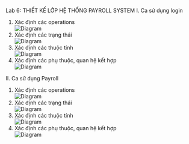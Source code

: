 Lab 6: THIẾT KẾ LỚP HỆ THỐNG PAYROLL SYSTEM
I. Ca sử dụng login
1. Xác định các operations\
![Diagram](https://www.planttext.com/api/plantuml/png/d9BDIiD04CVlFiNIKmIBznoajlKG43n87s2Q7MDminjcPYj5V38FFfAluExQc8-s82w4m7--VlFnzV6vO04ItnYbBbeeNw12DLiwRpNGVgRUWgp2AmqmgtjNrNPJ_AhfiTysjQm8DLgfmN3c6Sb2Wxbw5AfjTQNQ4FtgI7VAPQvshjQ7DE_X7xyUOEMia3C6wIH2RnwZjEHAP4u-VwFOEcSGx5cGkz2I7CrXmzFAiLYnxX8FBKE44Ui4PcW3Byznc2K8Pl-WNjy-d48EyfYwGedwSb_eRDn1A9AQ7EuPTXYrvFbZFhF6xapcyvkZVUM7Us5LzXSJWgP-CJOHvADfHDSadyvDA9uiAo6FrqyXCqQU1LeTBlmR003__mC0)
2. Xác định các trạng thái\
![Diagram](https://www.planttext.com/api/plantuml/png/R94nJWD134NxEOLhf5m0HQj0f00I5GWe4CMmQsP7cVL4jgT0Y9gQ6t096hQWu2Hx0gx036GbbAnB__VjR_cx_ro8MjRK1IDhJnlBjeFSKeGd0xcERRrs71CronWYp-UNgQvHfAhWtBjMJnYHficLzI4nZkGoiWtcsPZRWpkOpIguiLuzkLNaCzeaXKCu7VeNq7ReNyc131_l1FBrHixieiL-RODlR6bdvvKWWwJxpgj0pTWWgRT1p3-gcBRfi-CeQLkWEeinx_aJTldj3VlyGnQmCUEywNj-KuNe169ICywQPYzG-R70dim2gIal-G400F__0m00)
3. Xác định các thuộc tính\
![Diagram](https://www.planttext.com/api/plantuml/png/Z5IzRi8m4Dxp5BSrI4Ni7YfQw8149-01J685guuTsPV-gEeJTEdUYR5JksVeKCHxy0HzXTf1IO0aGARS-RlxxljyoL_sqpT8DQQn0F2y2rYzRx8tkG0PBLQV5CGc-qXWPfYsnu6Wnco35nk2VRgGsd0q9311pMLKfYMDMIsPsFf7fSFQ0Oif5rMsrmDV9SYLfA9JWYmxZbN49O4XHTQ80g0fBfX47bY8VqZO8J1NIZ0gBVxrYEASPpOgHHVnlcudSYIJ55kLDfyohPM-OyRGg3AfHRGZlaaHbPoWbLG9Q9PlqddCSQ1Pw4oWmlZ5e0NHPUqQh2iFYeTbZv2RHD3dMpUb7--FMM5FsZTG4hKIOcTt3lFxTf9YqNQaNoEoE453W4jiyIYcJ-DpiSRAiQcfkcVogFK0YLQ1HUUjptEnjblJzVTwQGdmTnb0n3VP5uN0lMzj0g_OgsxtgcOEENAP5NsdwB9JwRhbLfBcpw6jffY6DAx0wQhynYPfu6pp7TphCndQVyi_0000__y30000)
4. Xác định các phụ thuộc, quan hệ kết hợp\
![Diagram](https://www.planttext.com/api/plantuml/png/Z59BQiCm4Dth54CsSQ09JPScc1INWg6R4dA0YInY4Lao-ZJGqdNFKBhgekiUm8ikUXAVe5UeR6oJs1IgXOHcdjvxCwEVycjjB6hhSa7CWSi2DUP01HfpRQtcEsTPGfNSy4S6boSGr5eTRvMqJMPvHSWKukzt2g8gtme8ufg2cHbfk61hc8Od0dxDmVbBSXF2nWl8VHkKcBD1gF0lZqgdPs40T3PZqdAAbWL3p2o4dLA2eIJFf1M_KtikjycPVYsNoCBPFpJ7EG3ZTZctiMPfBO_211rJ1xmOUVP-7XHF1sPYtpYjX1Wq9MpwrAeLMb5cJ8F_dz19uLEuToWXgyeNsFEg_4IW_NH8rv39SWBpUNCCROLjjGOYCioTF6lcwaj4mLC_ZXfzfbtu_GDivghobOw85ekeOrYjV8acYdflTMvigeUHDPDf_Mj_0G00__y30000)

II. Ca sử dụng Payroll
1. Xác định các operations\
![Diagram](https://www.planttext.com/api/plantuml/png/Z5LBJiCm4Dtt5ADkI2LwWGXL55AaIaXK50vW9LQ8S6pBTa0HuYIiE07iks21n3qu0LTWd5_hVDfcKLKpyyRlpRmuVvklSss8CbdA04OZIS974bCOBxX9J3w65um2FY4ZMiCYbKpab3PX-qo1Lk5buCFQg8J7JfgJbFOcD654vJvSCK7CJWOWfcPT90DgICAqDt6hNYtPBQyLoPLWx9Q6GaKjSge83b0xm5oIV9wAZ9ikno8P48FAxA_3FfCHXf1KpRxTvzG5exWdaKGxsbwTPLmWDC9XjDTHoRvVjYJBChxEqhIORqSPG9HeoKY-SYezxI9SNircQXSikSoCtSnreirP7PqvvVf1F2-K4ifBgTQefhztLtCmlncGYnb7Bnv2dgXZ0QzSkkyQOq2EKwClyaPUu7NjKQjrGBDsopbZRbTlBwwh_b9mWtK34rWf4U8qXMhDGPRnggfXRmzkB-ae7PogqiUx7Yb7gtlnarwl7MsPPWudSFVp-VEEVSptUmXnyhlv813Q_-ntyoQnPklzwNJM7OpVS-eMjQspuEPMytlkdI6GU-Nu42fghm5EdwiRvm3GkjWVTEwXOr6sVs11aw4X5TYzx_yErDBiatliUtDSgvxtnThWdF88Fqp_0000__y30000)
2. Xác định các trạng thái\
![Diagram](https://www.planttext.com/api/plantuml/png/T9AnJiCm48PtFyNDI7s1geegKXe61fGE38ZXb1ofLSUEpWuYGipCl04lmK861fuaJy0hO3Tf40hnwF-xxqu-VxUVQ-kGNLqgOGzILyXOWhzo14y2_3d7x52mgNKU6sLujThLMKRMHX5SoMBl4YRI_vDRbAfcEf6nOLJYMOZRipjOB2AuGUcaBhQ6hx5XenGiuR9hNy3jk_PL5s2xZtSDzkjD5q9CwU18oR6a1nzSb9Ko3T66dEzhlIkjDLG3Mx49KujvFjXY9WnDXWufPORpe4h8WKM5t43UysA63Pg4DF4ntDLb6OgMlPh6UVY8YoaPwZVILWgRF_K3-MkmVIIcS50CM_A5GpxofsHk0obXti2zOT3qwCQ74slIUVWcFm000F__0m00)
3. Xác định các thuộc tính\
![Diagram](https://www.planttext.com/api/plantuml/png/Z5J1YjD06BxFKtpqqXRiubx34dQX2eL5LgiFC9iCoR2JIPYP5A9uyEJ1Ynx5owuYeY0hU6iEUyYoxp5Fu2iuQTDkcjPY3aDcyd___t_V_qt-b3V7sb1byaGGVS5bHXLD40YgzOanYf_dXas2L4xvIuQ7XFHn-zwMxsGC6SMttoc2wYg0iEMd3BFg4YRERVanWAb-ofWiyk1HaecqO0ol2Dmp0ciE9cCFKrT4HlKv-fYC4UO5P6pdNmq2MtwZRbDzbfZnweTiu98cR0E81lxSnUo8rrHGLNXuB59gsl6dTx_khboEtOM0Y9df0ZjcXdAX1yCc2NbD6cvdj52f4CzOaAfmJL0jjXrw_o9uRkTV9AAOmoZt2h7iwZ-qQdKCiLWlxFp6DCYC5YT9cakpoRoFgIq_m71Rlf4xIphWc1edSRsszNeILPV53WYGPw6BTMAibEeMVx2PrGavItcufUEPIWEcTQhMKcPjWRM7KwxDqORgVjtQc3fBQkV5UEd8VQ82sR9CasQmqhZEtLHOUTOVxYovDeXaQacy_ZZDayIvPQ3sD3jSZN6B-uj9btIJxtxmjSL_9p1sVcsM5ACEiv3hJD2Yqv3UJDHIlu-dEPM8RVaMaRF4TVj6a_NDxHtsC1gXbr1Pz3gczzOoQFXaQv3xeUwKHlk1XxsMGbuzknaF7QGXTGzrdmyE_6qhUJWwoZNJla_8CPDX_Q_x2m00__y30000)
4. Xác định các phụ thuộc, quan hệ kết hợp\
![Diagram](https://www.planttext.com/api/plantuml/png/V5DBJiCm5Dpx54_PD95eHLb6LKNLKgaIYqB40Hw92H6E7TaEA23M788L9-00MR3W93q1Ly19apGVQ1QM_CRpPkRP-Sc_pfL6gTEO4VKGyGGbnk0pL6gXjOnkKqqtlk1Uz4pXj7K4fHHFQy5rYKpF21d1yll31xRBtnEmbqKBgXnIzeABE64YenHU29Xl3BGgR5OkU4Q8XnN0CQQzaaA6CdDXpGJgiWOGKksLvHNL635bEpN-IYhDBMPIC7PDVI63HbYMsu7iltuIp1QnIBbkwvVb5MhZj5WhJsaIc8sHhJtrkITTch7yAA9Wu7WhXK-L4h8ndRIZA1Sk8wLddNppoaEovrQONSSg21MjlegvSwnFI3cL-pG5wALnR8PjooCEd6Po_K0tctwIgbzdrW11f1A6MKzJTS-sfZQ2gnGvtE_oDmYZNVw9u3Tla3HlpffQC1w35IFFhDwpS9ka2kQaYzMygJMy6TSaaHh4tO5r08T4Cu4_bRgSoMH--5DScCrIHSal0000__y30000)
